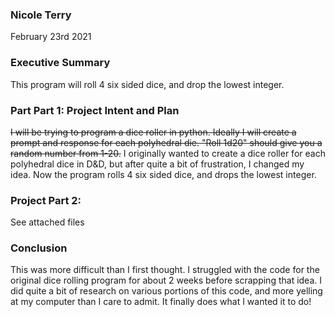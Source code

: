 ### Nicole Terry

February 23rd 2021

### Executive Summary

This program will roll 4 six sided dice, and drop the lowest integer.

### Part Part 1: Project Intent and Plan
~~I will be trying to program a dice roller in python. Ideally I will create a prompt and response for each polyhedral die. "Roll 1d20" should give you a random number from 1-20.~~
I originally wanted to create a dice roller for each polyhedral dice in D&D, but after quite a bit of frustration, I changed my idea. Now the program rolls 4 six sided dice, and drops the lowest integer.

### Project Part 2:
See attached files

### Conclusion

This was more difficult than I first thought. I struggled with the code for the original dice rolling program for about 2 weeks before scrapping that idea. I did quite a bit of research on various portions of this code, and more yelling at my computer than I care to admit. It finally does what I wanted it to do!
